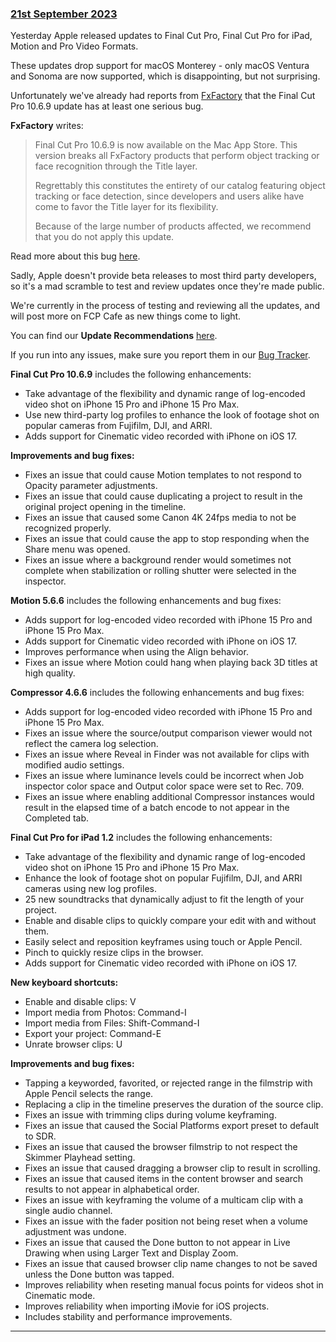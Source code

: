 ### [21st September 2023](/news/20230921)

Yesterday Apple released updates to Final Cut Pro, Final Cut Pro for iPad, Motion and Pro Video Formats.

These updates drop support for macOS Monterey - only macOS Ventura and Sonoma are now supported, which is disappointing, but not surprising.

Unfortunately we've already had reports from [FxFactory](https://fxfactory.com) that the Final Cut Pro 10.6.9 update has at least one serious bug.

**FxFactory** writes:

> Final Cut Pro 10.6.9 is now available on the Mac App Store. This version breaks all FxFactory products that perform object tracking or face recognition through the Title layer.
>
> Regrettably this constitutes the entirety of our catalog featuring object tracking or face detection, since developers and users alike have come to favor the Title layer for its flexibility.
>
> Because of the large number of products affected, we recommend that you do not apply this update.

Read more about this bug [here](https://fxfactory.com/news/finalcutpro-10.6.9-skip-the-update/).

Sadly, Apple doesn't provide beta releases to most third party developers, so it's a mad scramble to test and review updates once they're made public.

We're currently in the process of testing and reviewing all the updates, and will post more on FCP Cafe as new things come to light.

You can find our **Update Recommendations** [here](/update-guide).

If you run into any issues, make sure you report them in our [Bug Tracker](/bugtracker/).

**Final Cut Pro 10.6.9** includes the following enhancements:

- Take advantage of the flexibility and dynamic range of log-encoded video shot on iPhone 15 Pro and iPhone 15 Pro Max.
- Use new third-party log profiles to enhance the look of footage shot on popular cameras from Fujifilm, DJI, and ARRI.
- Adds support for Cinematic video recorded with iPhone on iOS 17.

**Improvements and bug fixes:**

- Fixes an issue that could cause Motion templates to not respond to Opacity parameter adjustments.
- Fixes an issue that could cause duplicating a project to result in the original project opening in the timeline.
- Fixes an issue that caused some Canon 4K 24fps media to not be recognized properly.
- Fixes an issue that could cause the app to stop responding when the Share menu was opened.
- Fixes an issue where a background render would sometimes not complete when stabilization or rolling shutter were selected in the inspector.

**Motion 5.6.6** includes the following enhancements and bug fixes:

- Adds support for log-encoded video recorded with iPhone 15 Pro and iPhone 15 Pro Max.
- Adds support for Cinematic video recorded with iPhone on iOS 17.
- Improves performance when using the Align behavior.
- Fixes an issue where Motion could hang when playing back 3D titles at high quality.

**Compressor 4.6.6** includes the following enhancements and bug fixes:

- Adds support for log-encoded video recorded with iPhone 15 Pro and iPhone 15 Pro Max.
- Fixes an issue where the source/output comparison viewer would not reflect the camera log selection.
- Fixes an issue where Reveal in Finder was not available for clips with modified audio settings.
- Fixes an issue where luminance levels could be incorrect when Job inspector color space and Output color space were set to Rec. 709.
- Fixes an issue where enabling additional Compressor instances would result in the elapsed time of a batch encode to not appear in the Completed tab.

**Final Cut Pro for iPad 1.2** includes the following enhancements:

- Take advantage of the flexibility and dynamic range of log-encoded video shot on iPhone 15 Pro and iPhone 15 Pro Max.
- Enhance the look of footage shot on popular Fujifilm, DJI, and ARRI cameras using new log profiles.
- 25 new soundtracks that dynamically adjust to fit the length of your project.
- Enable and disable clips to quickly compare your edit with and without them.
- Easily select and reposition keyframes using touch or Apple Pencil.
- Pinch to quickly resize clips in the browser.
- Adds support for Cinematic video recorded with iPhone on iOS 17.

**New keyboard shortcuts:**
- Enable and disable clips: V
- Import media from Photos: Command-I
- Import media from Files: Shift-Command-I
- Export your project: Command-E
- Unrate browser clips: U

**Improvements and bug fixes:**
- Tapping a keyworded, favorited, or rejected range in the filmstrip with Apple Pencil selects the range.
- Replacing a clip in the timeline preserves the duration of the source clip.
- Fixes an issue with trimming clips during volume keyframing.
- Fixes an issue that caused the Social Platforms export preset to default to SDR.
- Fixes an issue that caused the browser filmstrip to not respect the Skimmer Playhead setting.
- Fixes an issue that caused dragging a browser clip to result in scrolling.
- Fixes an issue that caused items in the content browser and search results to not appear in alphabetical order.
- Fixes an issue with keyframing the volume of a multicam clip with a single audio channel.
- Fixes an issue with the fader position not being reset when a volume adjustment was undone.
- Fixes an issue that caused the Done button to not appear in Live Drawing when using Larger Text and Display Zoom.
- Fixes an issue that caused browser clip name changes to not be saved unless the Done button was tapped.
- Improves reliability when reseting manual focus points for videos shot in Cinematic mode.
- Improves reliability when importing iMovie for iOS projects.
- Includes stability and performance improvements.

---

